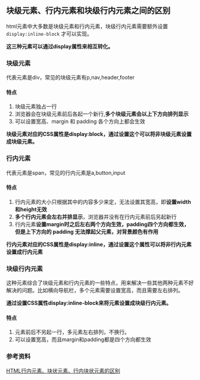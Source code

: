 ## 块级元素、行内元素和块级行内元素之间的区别
html元素中大多数是块级元素和行内元素，块级行内元素需要额外设置 ```display:inline-block``` 才可以实现。

**这三种元素可以通过display属性来相互转化。**

### 块级元素
代表元素是div，常见的块级元素有p,nav,header,footer
#### 特点
1. 块级元素独占一行
2. 浏览器会在块级元素前后各起一个新行,**多个块级元素会以上下方向排列显示**
3. 可以设置宽高、margin 和 padding 各个方向上都会生效

**块级元素对应的CSS属性是display:block，通过设置这个可以将非块级元素设置成块级元素。**

### 行内元素
代表元素是span，常见的行内元素是a,button,input
#### 特点
1. 行内元素的大小只根据其中的内容多少来定，无法设置其宽高，即**设置width和height无效**
2. **多个行内元素会左右并排显示**，浏览器并没有在行内元素前后另起新行
3. 行内元素**设置margin时之后左右两个方向生效，padding四个方向都生效，但是上下方向的 padding 无法撑起父元素，对背景颜色有作用**

**行内元素对应的CSS属性是display:inline，通过设置这个属性可以将非行内元素设置成行内元素**

### 块级行内元素
这种元素综合了块级元素和行内元素的一些特点，用来解决一些其他两种元素不好解决的问题。比如横向导航栏，多个元素需要设置宽高，而且需要左右排列。

**通过设置CSS属性display:inline-block来将元素设置成块级行内元素。**

#### 特点
1. 元素前后不另起一行，多元素左右排列，不换行。
2. 可以设置宽高，而且margin和padding都是四个方向都生效

### 参考资料
[HTML行内元素、块状元素、行内块状元素的区别](https://blog.csdn.net/zhanglir333/article/details/79178370)